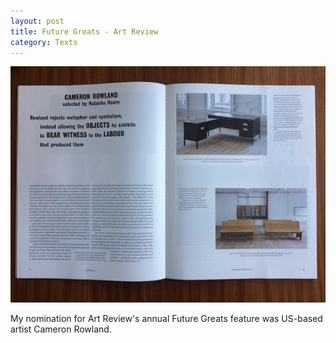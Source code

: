 ```yaml
---
layout: post
title: Future Greats - Art Review
category: Texts
---
```


![11-30-11-1](/assets/img/12-04-17.jpg)

My nomination for Art Review's annual Future Greats feature was US-based artist Cameron Rowland.